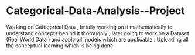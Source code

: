# Categorical-Data-Analysis--Project
Working on Categorical Data , Intially working on it mathematically to understand concepts behind it thoroughly , later going to work on a Dataset (Real World Data ) and apply all models which are applicable . 
Uploading all the conceptual learning which is being done.

